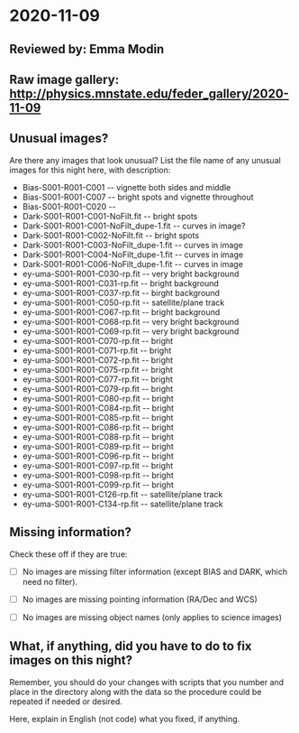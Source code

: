 # 2020-11-09

## Reviewed by:   Emma Modin

## Raw image gallery: http://physics.mnstate.edu/feder_gallery/2020-11-09

## Unusual images?

Are there any images that look unusual? List the file name of any unusual images for this night here, with description:

+ Bias-S001-R001-C001 -- vignette both sides and middle
+ Bias-S001-R001-C007 -- bright spots and vignette throughout
+ Bias-S001-R001-C020 -- 
+ Dark-S001-R001-C001-NoFilt.fit -- bright spots
+ Dark-S001-R001-C001-NoFilt_dupe-1.fit -- curves in image?
+ Dark-S001-R001-C002-NoFilt.fit -- bright spots
+ Dark-S001-R001-C003-NoFilt_dupe-1.fit -- curves in image
+ Dark-S001-R001-C004-NoFilt_dupe-1.fit -- curves in image
+ Dark-S001-R001-C006-NoFilt_dupe-1.fit -- curves in image
+ ey-uma-S001-R001-C030-rp.fit -- very bright background
+ ey-uma-S001-R001-C031-rp.fit -- bright background
+ ey-uma-S001-R001-C037-rp.fit -- birght background
+ ey-uma-S001-R001-C050-rp.fit -- satellite/plane track
+ ey-uma-S001-R001-C067-rp.fit -- bright background
+ ey-uma-S001-R001-C068-rp.fit -- very bright background
+ ey-uma-S001-R001-C069-rp.fit -- very bright background
+ ey-uma-S001-R001-C070-rp.fit -- bright
+ ey-uma-S001-R001-C071-rp.fit -- bright
+ ey-uma-S001-R001-C072-rp.fit -- bright
+ ey-uma-S001-R001-C075-rp.fit -- bright
+ ey-uma-S001-R001-C077-rp.fit -- bright
+ ey-uma-S001-R001-C079-rp.fit -- bright
+ ey-uma-S001-R001-C080-rp.fit -- bright
+ ey-uma-S001-R001-C084-rp.fit -- bright
+ ey-uma-S001-R001-C085-rp.fit -- bright
+ ey-uma-S001-R001-C086-rp.fit -- bright
+ ey-uma-S001-R001-C088-rp.fit -- bright
+ ey-uma-S001-R001-C089-rp.fit -- bright
+ ey-uma-S001-R001-C096-rp.fit -- bright
+ ey-uma-S001-R001-C097-rp.fit -- bright
+ ey-uma-S001-R001-C098-rp.fit -- bright
+ ey-uma-S001-R001-C099-rp.fit -- bright
+ ey-uma-S001-R001-C126-rp.fit -- satellite/plane track
+ ey-uma-S001-R001-C134-rp.fit -- satellite/plane track

## Missing information?

Check these off if they are true:

- [ ] No images are missing filter information (except BIAS and DARK, which need no filter).
- [ ] No images are missing pointing information (RA/Dec and WCS)
- [ ] No images are missing object names (only applies to science images)


## What, if anything, did you have to do to fix images on this night?

Remember, you should do your changes with scripts that you number and place in the
directory along with the data so the procedure could be repeated if needed or
desired.

Here, explain in English (not code) what you fixed, if anything.
